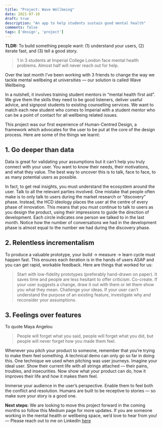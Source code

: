 ```yaml
---
title: "Project: Wave Wellbeing"
date: 2021-07-10
draft: true
description: "An app to help students sustain good mental health"
comments: false
tags: ['design', 'project']
---
```


**TLDR:** To build something people want: (1) understand your users, (2) iterate fast, and (3) tell a good story.

>   1 in 3 students at Imperial College London face mental health problems. Almost half will never reach out for help.

Over the last month I’ve been working with 3 friends to change the way we tackle mental wellbeing at universities — our solution is called Wave Wellbeing.

In a nutshell, it involves training student mentors in “mental health first aid”. We give them the skills they need to be good listeners, deliver useful advice, and signpost students to existing counselling services. We want to match each new student who comes to Imperial with a student mentor who can be a point of contact for all wellbeing related issues.

This project was our first experience of Human-Centred Design, a framework which advocates for the user to be put at the core of the design process. Here are some of the things we learnt:

## 1. Go deeper than data

Data is great for validating your assumptions but it can’t help you truly connect with your user. You want to know their needs, their motivations, and what they value. The best way to uncover this is to talk, face to face, to as many potential users as possible.

In fact, to get real insights, you must understand the ecosystem around the user. Talk to all the relevant parties involved. One mistake that people often make is to only talk to users during the market research or “discovery” phase. Instead, the HCD ideology places the user at the centre of every phase of innovation. This means that you must continue to talk to users as you design the product, using their impressions to guide the direction of development.
Each circle indicates one person we talked to in the last month. Notice how the number of conversations we had in the development phase is almost equal to the number we had during the discovery phase.

## 2. Relentless incrementalism

To produce a valuable prototype, your build -> measure -> learn cycle must happen fast. This ensures each iteration is in the hands of users ASAP and you can get rapid, workable feedback. Here are things that worked for us:

> Start with low-fidelity prototypes (preferably hand-drawn on paper). It saves time and people are less hesitant to offer criticism.
Co-create. If your user suggests a change, draw it out with them or let them show you what they mean.
Challenge your ideas. If your user can’t understand the purpose of an existing feature, investigate why and reconsider your assumptions.

## 3. Feelings over features

To quote Maya Angelou

> People will forget what you said, people will forget what you did, but people will never forget how you made them feel.

Whenever you pitch your product to someone, remember that you’re trying to make them feel something. A technical demo can only go so far in doing this. One technique we used when pitching was user journeys. Imagine your ideal user. Show their current life with all strings attached — their pains, troubles, and insecurities. Now show what your product can do, how it improves their life and how it makes them feel.

Immerse your audience in the user’s perspective. Enable them to feel both the conflict and resolution. Humans are built to be receptive to stories — so make sure your story is a good one.

**Next steps:** We are looking to move this project forward in the coming months so follow this Medium page for more updates. If you are someone working in the mental health or wellbeing space, we’d love to hear from you! — Please reach out to me on LinkedIn [here](https://www.linkedin.com/in/manuj-mishra)
